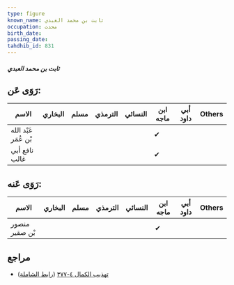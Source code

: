 ```yaml
---
type: figure
known_name: ثابت بن محمد العبدي
occupation: محدث
birth_date:
passing_date:
tahdhib_id: 831
---
```

##### ثابت بن محمد العبدي

## رَوَى عَن:
| الاسم                | البخاري | مسلم | الترمذي | النسائي | ابن ماجه | أبي داود | Others |
| -------------------- | ------- | ---- | ------- | ------- | -------- | -------- | ------ |
| عَبْد الله بْن عُمَر |         |      |         |         | ✔        |          |        |
| نافع أبي غالب        |         |      |         |         | ✔        |          |        |
## رَوَى عَنه:
| الاسم          | البخاري | مسلم | الترمذي | النسائي | ابن ماجه | أبي داود | Others |
| -------------- | ------- | ---- | ------- | ------- | -------- | -------- | ------ |
| منصور بْن صقير |         |      |         |         | ✔        |          |        |
## مراجع
- [تهذيب الكمال ٤-٣٧٧](obsidian://open?vault=Tahdhib-al-Kamal&file=Figures/٨٣١-ثابت%20بن%20محمد%20العبدي) ([رابط الشاملة](https://shamela.ws/book/3722/1891))